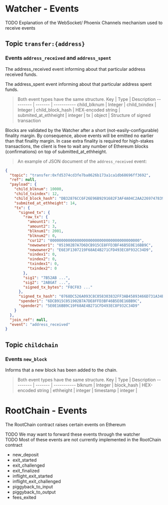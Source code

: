 
# Watcher - Events

<aside class="warning">TODO Explanation of the WebSocket/ Phoenix Channels mechanism used to receive events</aside> 

## Topic `transfer:{address}`

### Events `address_received` and `address_spent`

The address_received event informing about that particular address received funds.

The address_spent event informing about that particular address spent funds.

> Both event types have the same structure.
Key | Type | Description
--------- | ------- | -----------
child_blknum | Integer | 
child_txindex | Integer | 
child_block_hash | HEX-encoded string |
submited_at_ethheight | integer |
tx | object | Structure of signed transaction

Blocks are validated by the Watcher after a short (not-easily-configurable) finality margin. By consequence, above events will be emitted no earlier than that finality margin. In case extra finality is required for high-stakes transactions, the client is free to wait any number of Ethereum blocks (confirmations) on top of submitted_at_ethheight.

> An example of JSON document of the `address_received` event:

```json
{
  "topic": "transfer:0xfd5374cd3fe7ba8626b173a1ca1db68696ff3692",
  "ref": null,
  "payload": {
    "child_blknum": 10000,
    "child_txindex": 12,
    "child_block_hash": "DB32876CC6F26E96B9291682F3AF4A04C2AA2269747839F14F1A8C529CF90225",
    "submited_at_ethheight": 14,
    "tx": {
      "signed_tx": {
        "raw_tx": {
          "amount1": 7,
          "amount2": 3,
          "blknum1": 2001,
          "blknum2": 0,
          "cur12": "0000000000000000000000000000000000000000",
          "newowner1": "051902B7A7D6DCB915CE8FFD3BF46B5E0E16BB9C",
          "newowner2": "E6E3F1307219F68AE4B271CFD493EC8F932C34D9",
          "oindex1": 0,
          "oindex2": 0,
          "txindex1": 0,
          "txindex2": 0
        },
        "sig1": "7B52AB ...",
        "sig2": "2ABGAT ...",
        "signed_tx_bytes": "F8CF83 ..."
      },
      "signed_tx_hash": "0768DC526A093C8C058303832FF3AB45893466D731A34BCF1BF2F866586C0FE6",
      "spender1": "6DCB915C051902B7A7DE8FFD3BF46B5E0E16BB9C",
      "spender2": "5E0E16BB9C19F68AE4B271CFD493EC8F932C34D9"
    }
  },
  "join_ref": null,
  "event": "address_received"
}
```


## Topic `childchain`

### Events `new_block`

Informs that a new block has been added to the chain.

> Both event types have the same structure.
Key | Type | Description
--------- | ------- | -----------
blknum | Integer | 
block_hash | HEX-encoded string |
ethheight | integer |
timestamp | integer |


# RootChain - Events
The RootChain contract raises certain events on Ethereum
<aside class="warning">TODO We may want to forward these events through the watcher</aside> 
<aside class="warning">TODO Most of these events are not currently implemented in the RootChain contract</aside> 

 * new_deposit
 * exit_started
 * exit_challenged
 * exit_finalized
 * inflight_exit_started
 * inflight_exit_challenged
 * piggyback_to_input
 * piggyback_to_output
 * fees_exited
